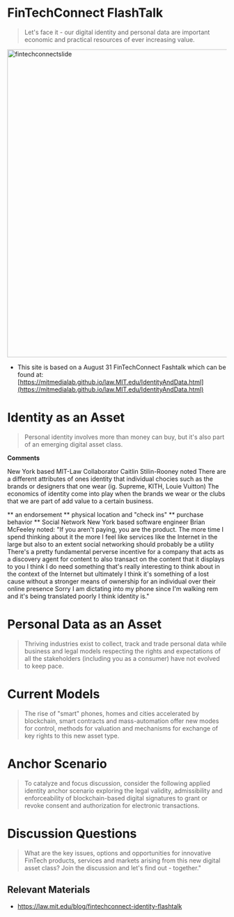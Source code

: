 # FinTechConnect FlashTalk

> Let's face it - our digital identity and personal data are important economic and practical resources of ever increasing value. 

<a href= "https://mitmedialab.github.io/law.MIT.edu/IdentityAndData.html"><img width="706" alt="fintechconnectslide" src="https://raw.githubusercontent.com/mitmedialab/law.MIT.edu/gh-pages/images/FinTechConnectSlide.png"></a>

* This site is based on a August 31 FinTechConnect Fashtalk which can be found at: [https://mitmedialab.github.io/law.MIT.edu/IdentityAndData.html](https://mitmedialab.github.io/law.MIT.edu/IdentityAndData.html)


# Identity as an Asset

> Personal identity involves more than money can buy, but it's also part of an emerging digital asset class.  



**Comments** 

New York based MIT-Law Collaborator Caitlin Stilin-Rooney noted 
There are a different attributes of ones identity that individual chocies such as the brands or designers that one wear (ig. Supreme, KITH, Louie Vuitton) The economics of identity come into play when the brands we wear or the clubs that we are part of add value to a certain business. 


** an endorsement 
** physical location and "check ins"
** purchase behavior 
** Social Network
New York based software engineer Brian McFeeley noted: "If you aren't paying, you are the product. The more time I spend thinking about it the more I feel like services like the Internet in the large but also to an extent social networking should probably be a utility There's a pretty fundamental perverse incentive for a company that acts as a discovery agent for content to also transact on the content that it displays to you I think I do need something that's really interesting to think about in the context of the Internet but ultimately I think it's something of a lost cause without a stronger means of ownership for an individual over their online presence Sorry I am dictating into my phone since I'm walking rem and it's being translated poorly I think identity is."

# Personal Data as an Asset

> Thriving industries exist to collect, track and trade personal data while business and legal models respecting the rights and expectations of all the stakeholders (including you as a consumer) have not evolved to keep pace.

# Current Models

> The rise of "smart" phones, homes and cities accelerated by blockchain, smart contracts and mass-automation offer new modes for control, methods for valuation and mechanisms for exchange of key rights to this new asset type.

# Anchor Scenario 

> To catalyze and focus discussion, consider the following applied identity anchor scenario exploring the legal validity, admissibility and enforceability of blockchain-based digital signatures to grant or revoke consent and authorization for electronic transactions.

# Discussion Questions 

> What are the key issues, options and opportunities for innovative FinTech products, services and markets arising from this new digital asset class?  Join the discussion and let's find out - together."

## Relevant Materials

* https://law.mit.edu/blog/fintechconnect-identity-flashtalk
